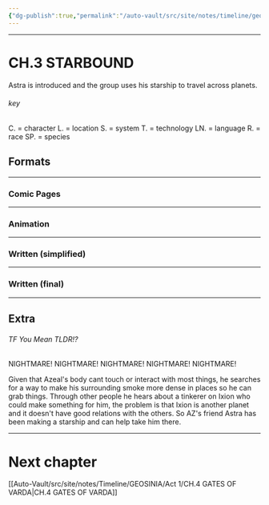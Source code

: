 ```yaml
---
{"dg-publish":true,"permalink":"/auto-vault/src/site/notes/timeline/geosinia/act-0/ch-3-starbound/"}
---
```



---
# CH.3 STARBOUND

Astra is introduced and the group uses his starship to travel across planets.

###### key
C. = character
L. = location
S. = system
T. = technology
LN. = language
R. = race
SP. = species

## Formats
---
### Comic Pages



---
### Animation




---
### Written (simplified)






---
### Written (final)





---
## Extra

###### TF You Mean TLDR!?
NIGHTMARE! NIGHTMARE! NIGHTMARE! NIGHTMARE! NIGHTMARE!

Given that Azeal's body cant touch or interact with most things, he searches for a way to make his surrounding smoke more dense in places so he can grab things. Through other people he hears about a tinkerer on Ixion who could make something for him, the problem is that Ixion is another planet and it doesn't have good relations with the others. So AZ's friend Astra has been making a starship and can help take him there.

---
# Next chapter
[[Auto-Vault/src/site/notes/Timeline/GEOSINIA/Act 1/CH.4 GATES OF VARDA\|CH.4 GATES OF VARDA]]